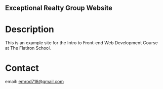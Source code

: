 Exceptional Realty Group Website
---

# Description

This is an example site for the Intro to Front-end Web Development Course
at The Flatiron School.

# Contact

email: emrod718@gmail.com